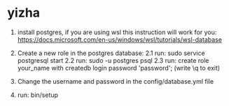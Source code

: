 # yizha

1. install postgres, if you are using wsl this instruction will work for you: https://docs.microsoft.com/en-us/windows/wsl/tutorials/wsl-database

2. Create a new role in the postgres database:
2.1 run: sudo service postgresql start
2.2 run: sudo -u postgres psql
2.3 run: create role your_name with createdb login password 'password';
(write \q to exit)

3. Change the username and password in the config/database.yml file

4. run: bin/setup
